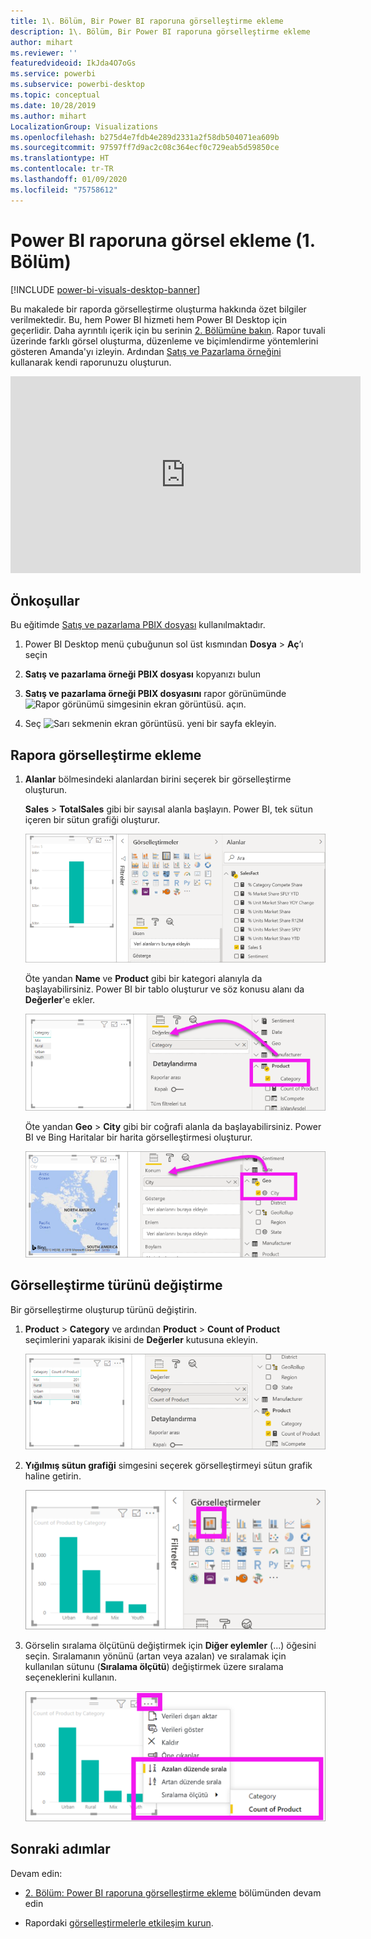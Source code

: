 ```yaml
---
title: 1\. Bölüm, Bir Power BI raporuna görselleştirme ekleme
description: 1\. Bölüm, Bir Power BI raporuna görselleştirme ekleme
author: mihart
ms.reviewer: ''
featuredvideoid: IkJda4O7oGs
ms.service: powerbi
ms.subservice: powerbi-desktop
ms.topic: conceptual
ms.date: 10/28/2019
ms.author: mihart
LocalizationGroup: Visualizations
ms.openlocfilehash: b275d4e7fdb4e289d2331a2f58db504071ea609b
ms.sourcegitcommit: 97597ff7d9ac2c08c364ecf0c729eab5d59850ce
ms.translationtype: HT
ms.contentlocale: tr-TR
ms.lasthandoff: 01/09/2020
ms.locfileid: "75758612"
---
```

# <a name="add-visuals-to-a-power-bi-report-part-1"></a>Power BI raporuna görsel ekleme (1. Bölüm)

[!INCLUDE [power-bi-visuals-desktop-banner](../includes/power-bi-visuals-desktop-banner.md)]

Bu makalede bir raporda görselleştirme oluşturma hakkında özet bilgiler verilmektedir. Bu, hem Power BI hizmeti hem Power BI Desktop için geçerlidir. Daha ayrıntılı içerik için bu serinin [2. Bölümüne bakın](power-bi-report-add-visualizations-ii.md). Rapor tuvali üzerinde farklı görsel oluşturma, düzenleme ve biçimlendirme yöntemlerini gösteren Amanda'yı izleyin. Ardından [Satış ve Pazarlama örneğini](../sample-datasets.md) kullanarak kendi raporunuzu oluşturun.

<iframe width="560" height="315" src="https://www.youtube.com/embed/IkJda4O7oGs" frameborder="0" allowfullscreen></iframe>

## <a name="prerequisites"></a>Önkoşullar

Bu eğitimde [Satış ve pazarlama PBIX dosyası](https://download.microsoft.com/download/9/7/6/9767913A-29DB-40CF-8944-9AC2BC940C53/Sales%20and%20Marketing%20Sample%20PBIX.pbix) kullanılmaktadır.

1. Power BI Desktop menü çubuğunun sol üst kısmından **Dosya** > **Aç**’ı seçin
   
2. **Satış ve pazarlama örneği PBIX dosyası** kopyanızı bulun

1. **Satış ve pazarlama örneği PBIX dosyasını** rapor görünümünde ![Rapor görünümü simgesinin ekran görüntüsü.](media/power-bi-visualization-kpi/power-bi-report-view.png) açın.

1. Seç ![Sarı sekmenin ekran görüntüsü.](media/power-bi-visualization-kpi/power-bi-yellow-tab.png) yeni bir sayfa ekleyin.

## <a name="add-visualizations-to-the-report"></a>Rapora görselleştirme ekleme

1. **Alanlar** bölmesindeki alanlardan birini seçerek bir görselleştirme oluşturun.

    **Sales** > **TotalSales** gibi bir sayısal alanla başlayın. Power BI, tek sütun içeren bir sütun grafiği oluşturur.

    ![Tek sütun içeren bir sütun grafiğinin ekran görüntüsü.](media/power-bi-report-add-visualizations-i/power-bi-column-chart.png)

    Öte yandan **Name** ve **Product** gibi bir kategori alanıyla da başlayabilirsiniz. Power BI bir tablo oluşturur ve söz konusu alanı da **Değerler**'e ekler.

    ![Dört kategoriye sahip bir tablonun ekran görüntüsü](media/power-bi-report-add-visualizations-i/power-bi-product.png)

    Öte yandan **Geo** > **City** gibi bir coğrafi alanla da başlayabilirsiniz. Power BI ve Bing Haritalar bir harita görselleştirmesi oluşturur.

    ![Harita görselleştirmesinin ekran görüntüsü.](media/power-bi-report-add-visualizations-i/power-bi-maps.png)

## <a name="change-the-type-of-visualization"></a>Görselleştirme türünü değiştirme

 Bir görselleştirme oluşturup türünü değiştirin. 
 
 1. **Product** > **Category** ve ardından **Product** > **Count of Product** seçimlerini yaparak ikisini de **Değerler** kutusuna ekleyin.

    ![Değerler kutusunun vurgulandığı Alanlar bölmesinin ekran görüntüsü.](media/power-bi-report-add-visualizations-i/power-bi-create-visual.png)

1. **Yığılmış sütun grafiği** simgesini seçerek görselleştirmeyi sütun grafik haline getirin.

   ![Yığılmış sütun grafiği simgesinin vurgulandığı Görselleştirmeler bölmesinin ekran görüntüsü.](media/power-bi-report-add-visualizations-i/power-bi-convert.png)

1. Görselin sıralama ölçütünü değiştirmek için **Diğer eylemler** (...) öğesini seçin.  Sıralamanın yönünü (artan veya azalan) ve sıralamak için kullanılan sütunu (**Sıralama ölçütü**) değiştirmek üzere sıralama seçeneklerini kullanın.

   ![Diğer eylemler açılır listesinin ekran görüntüsü.](media/power-bi-report-add-visualizations-i/power-bi-sort.png)
  
## <a name="next-steps"></a>Sonraki adımlar

 Devam edin:

* [2. Bölüm: Power BI raporuna görselleştirme ekleme](power-bi-report-add-visualizations-ii.md) bölümünden devam edin

* Rapordaki [görselleştirmelerle etkileşim kurun](../consumer/end-user-reading-view.md).


